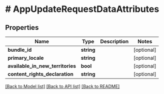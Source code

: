 # # AppUpdateRequestDataAttributes

## Properties

Name | Type | Description | Notes
------------ | ------------- | ------------- | -------------
**bundle_id** | **string** |  | [optional] 
**primary_locale** | **string** |  | [optional] 
**available_in_new_territories** | **bool** |  | [optional] 
**content_rights_declaration** | **string** |  | [optional] 

[[Back to Model list]](../../README.md#documentation-for-models) [[Back to API list]](../../README.md#documentation-for-api-endpoints) [[Back to README]](../../README.md)


